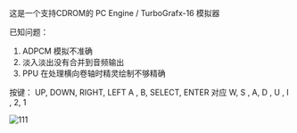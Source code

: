 这是一个支持CDROM的 PC Engine / TurboGrafx-16 模拟器

已知问题：
1. ADPCM 模拟不准确
2. 淡入淡出没有合并到音频输出
3. PPU 在处理横向卷轴时精灵绘制不够精确

按键：
 UP, DOWN, RIGHT, LEFT A , B, SELECT, ENTER
对应
 W, S , A, D , U , I , 2, 1

![111](https://github.com/user-attachments/assets/b28197f2-1963-4653-8d1a-adc99166b700)
